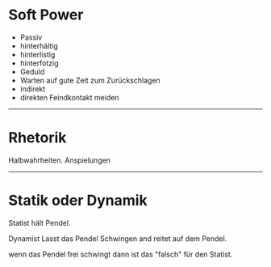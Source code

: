 # Soft Power

- Passiv
- hinterhältig
- hinterlistig
- hinterfotzig
- Geduld
- Warten auf gute Zeit zum Zurückschlagen
- indirekt
- direkten Feindkontakt meiden

----

# Rhetorik

Halbwahrheiten. Anspielungen

----

# Statik oder Dynamik

Statist hält Pendel.

Dynamist
Lasst das Pendel Schwingen
and reitet auf dem Pendel.

wenn das Pendel frei schwingt
dann ist das "falsch" für den Statist.
